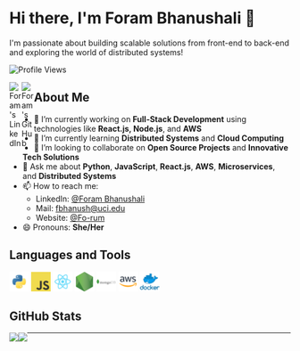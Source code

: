 # Hi there, I'm Foram Bhanushali 👋

I'm passionate about building scalable solutions from front-end to back-end and exploring the world of distributed systems!

![Profile Views](https://komarev.com/ghpvc/?username=Fo-rum&label=Views&color=blue&style=plastic)

<a href="https://www.linkedin.com/in/foram-bhanushali21/">
  <img align="left" alt="Foram's LinkedIn" width="22px" src="https://cdn.jsdelivr.net/npm/simple-icons@v3/icons/linkedin.svg" />
</a>
<a href="https://github.com/Fo-rum">
  <img align="left" alt="Foram's GitHub" width="22px" src="https://cdn.jsdelivr.net/npm/simple-icons@v3/icons/github.svg" />
</a>


## About Me

- 🔭 I’m currently working on **Full-Stack Development** using technologies like **React.js, Node.js**, and **AWS**
- 🌱 I’m currently learning **Distributed Systems** and **Cloud Computing**
- 👯 I’m looking to collaborate on **Open Source Projects** and **Innovative Tech Solutions**
- 💬 Ask me about **Python**, **JavaScript**, **React.js**, **AWS**, **Microservices**, and **Distributed Systems**
- 📫 How to reach me:
  - LinkedIn: [@Foram Bhanushali](https://www.linkedin.com/in/foram-bhanushali21/)
  - Mail: [fbhanush@uci.edu](mailto:fbhanush@uci.edu)
  - Website: [@Fo-rum](https://github.com/Fo-rum)
- 😄 Pronouns: **She/Her**


## Languages and Tools

<code><img height="35" src="https://raw.githubusercontent.com/github/explore/80688e429a7d4ef2fca1e82350fe8e3517d3494d/topics/python/python.png"></code>
<code><img height="35" src="https://raw.githubusercontent.com/github/explore/80688e429a7d4ef2fca1e82350fe8e3517d3494d/topics/javascript/javascript.png"></code>
<code><img height="35" src="https://raw.githubusercontent.com/github/explore/80688e429a7d4ef2fca1e82350fe8e3517d3494d/topics/react/react.png"></code>
<code><img height="35" src="https://raw.githubusercontent.com/github/explore/80688e429a7d4ef2fca1e82350fe8e3517d3494d/topics/nodejs/nodejs.png"></code>
<code><img height="35" src="https://raw.githubusercontent.com/github/explore/80688e429a7d4ef2fca1e82350fe8e3517d3494d/topics/mongodb/mongodb.png"></code>
<code><img height="35" src="https://raw.githubusercontent.com/github/explore/80688e429a7d4ef2fca1e82350fe8e3517d3494d/topics/aws/aws.png"></code>
<code><img height="35" src="https://raw.githubusercontent.com/github/explore/80688e429a7d4ef2fca1e82350fe8e3517d3494d/topics/docker/docker.png"></code>


## GitHub Stats

<div>
  <img align="left" src="https://github-readme-stats.vercel.app/api/top-langs/?username=Fo-rum&theme=dark&hide_langs_below=1" />
  <img align="left" src="https://github-readme-stats.vercel.app/api?username=Fo-rum&show_icons=true&theme=dark&line_height=27" />
</div>

---

